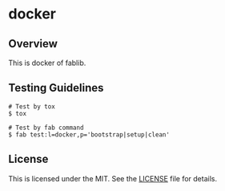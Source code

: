 # docker

## Overview
This is docker of fablib.

## Testing Guidelines
```
# Test by tox
$ tox

# Test by fab command
$ fab test:l=docker,p='bootstrap|setup|clean'
```

## License
This is licensed under the MIT. See the [LICENSE](./LICENSE) file for details.
